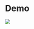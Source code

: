 # Demo
![](https://github.com/Natalia-Alexandrova/Prediction-of-a-book-s-rating/blob/main/demo.gif)
